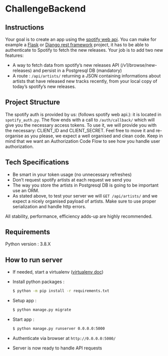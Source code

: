 # ChallengeBackend

## Instructions

Your goal is to create an app using the [spotify web api](https://developer.spotify.com/documentation/web-api/). You can make for example a [Flask](https://flask.palletsprojects.com/en/1.1.x/) or [Django rest framework](https://www.django-rest-framework.org/) project, it has to be able to authenticate to Spotify to fetch the new releases. Your job is to add two new features:
- A way to fetch data from spotify’s new releases API (/v1/browse/new-releases) and persist in a Postgresql DB (mandatory)
- A route : `/api/artists/` returning a JSON containing informations about artists that have released new tracks recently, from your local copy of today’s spotify’s new releases.

## Project Structure
The spotify auth is provided by us: (follows spotify web api.): it is located in `spotify_auth.py`.
The flow ends with a call to `/auth/callback/` which will give you the necessary access tokens.
To use it, we will provide you with the necessary: CLIENT_ID and CLIENT_SECRET.
Feel free to move it and re-organise as you please, we expect a well organised and clean code. Keep in mind that we want an Authorization Code Flow to see how you handle user authorization.
  
  
## Tech Specifications
- Be smart in your token usage (no unnecessary refreshes)
- Don’t request spotify artists at each request we send you
- The way you store the artists in Postgresql DB is going to be important use an ORM.
- As stated above, to test your server we will `GET /api/artists/` and we expect a nicely organised payload of artists. Make sure to use proper serialization and handle http errors.

All stability, performance, efficiency adds-up are highly recommended.

## Requirements

Python version : 3.8.X

## How to run server

- If needed, start a virtualenv ([virtualenv doc](https://python-guide-pt-br.readthedocs.io/fr/latest/dev/virtualenvs.html))

- Install python packages :
    ```bash
    $ python -m pip install -r requirements.txt
    ```

- Setup app :
    ``` bash
    $ python manage.py migrate
    ```

- Start app :
    ``` bash
    $ python manage.py runserver 0.0.0.0:5000
    ```

- Authenticate via browser at `http://0.0.0.0:5000/`

- Server is now ready to handle API requests